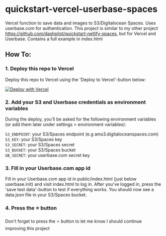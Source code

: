 # quickstart-vercel-userbase-spaces

Vercel function to save data and images to S3/Digitalocean Spaces. Uses userbase.com for authentication. This project is similar to my other project https://github.com/dashpilot/quickstart-netlify-spaces, but for Vercel and Userbase. Contains a full example in index.html

## How To:

### 1. Deploy this repo to Vercel

Deploy this repo to Vercel using the 'Deploy to Vercel'-button below:

[![Deploy with Vercel](https://vercel.com/button)](https://vercel.com/new/git/external?repository-url=https%3A%2F%2Fgithub.com%2Fdashpilot%2Fquickstart-vercel-userbase-spaces&env=S3_ENDPOINT,S3_KEY,S3_SECRET,S3_BUCKET,UB_SECRET)

### 2. Add your S3 and Userbase credentials as environment variables

During the deploy, you'll be asked for the following environment variables (or add them later under settings > environment variables):

`S3_ENDPOINT`: your S3/Spaces endpoint (e.g ams3.digitaloceanspaces.com)\
`S3_KEY`: your S3/Spaces key\
`S3_SECRET`: your S3/Spaces secret\
`S3_BUCKET`: your S3/Spaces bucket\
`UB_SECRET`: your userbase.com secret key

### 3. Fill in your Userbase.com app id

Fill in your Userbase.com app id in public/index.html (just below userbase.init) and visit index.html to log in. After you've logged in, press the 'save test data'-button to test if everything works. You should now see a data.json file in your S3/Spaces bucket.

### 4. Press the :star: button

Don't forget to press the :star: button to let me know I should continue improving this project
